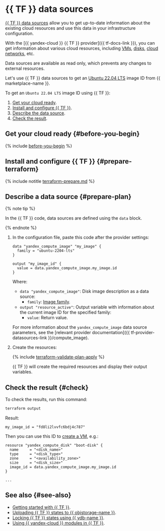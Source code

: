 # {{ TF }} data sources

[{{ TF }} data sources](https://developer.hashicorp.com/terraform/language/data-sources) allow you to get up-to-date information about the existing cloud resources and use this data in your infrastructure configuration.

With the [{{ yandex-cloud }} {{ TF }} provider]({{ tf-docs-link }}), you can get information about various cloud resources, including [VMs](../../compute/concepts/vm.md), [disks](../../compute/concepts/disk.md), [cloud networks](../../vpc/concepts/network.md), etc.

Data sources are available as read only, which prevents any changes to external resources.

Let's use {{ TF }} data sources to get an [Ubuntu 22.04 LTS](/marketplace/products/yc/ubuntu-22-04-lts) image ID from {{ marketplace-name }}.

To get an `Ubuntu 22.04 LTS` image ID using {{ TF }}:

1. [Get your cloud ready](#before-you-begin).
1. [Install and configure {{ TF }}](#prepare-terraform).
1. [Describe the data source](#prepare-plan).
1. [Check the result](#check).

## Get your cloud ready {#before-you-begin}

{% include [before-you-begin](../_tutorials_includes/before-you-begin.md) %}

## Install and configure {{ TF }} {#prepare-terraform}

{% include notitle [terraform-prepare.md](../../_tutorials/infrastructure/terraform-prepare.md) %}

## Describe a data source {#prepare-plan}

{% note tip %}

In the {{ TF }} code, data sources are defined using the `data` block.

{% endnote %}

1. In the configuration file, paste this code after the provider settings:

    ```hcl
    data "yandex_compute_image" "my_image" {
      family = "ubuntu-2204-lts"
    }

    output "my_image_id" {
      value = data.yandex_compute_image.my_image.id
    }
    ```

    Where:

    * `data "yandex_compute_image"`: Disk image description as a data source:
        * `family`: [Image family](../../compute/concepts/image.md#family).
    * `output "resource_active"`: Output variable with information about the current image ID for the specified family:
        * `value`: Return value.

    For more information about the `yandex_compute_image` data source parameters, see the [relevant provider documentation]({{ tf-provider-datasources-link }}/compute_image).

1. Create the resources:

    {% include [terraform-validate-plan-apply](../_tutorials_includes/terraform-validate-plan-apply.md) %}

    {{ TF }} will create the required resources and display their output variables.

## Check the result {#check}

To check the results, run this command:

```bash
terraform output
```

Result:

```text
my_image_id = "fd8li2lvvfc6bdj4c787"
```

Then you can use this ID to [create a VM](../../compute/operations/images-with-pre-installed-software/create.md), e.g.:

```hcl
resource "yandex_compute_disk" "boot-disk" {
  name     = "<disk_name>"
  type     = "<disk_type>"
  zone     = "<availability_zone>"
  size     = "<disk_size>"
  image_id = data.yandex_compute_image.my_image.id
}

...
```

## See also {#see-also}

* [Getting started with {{ TF }}](../../tutorials/infrastructure-management/terraform-quickstart.md).
* [Uploading {{ TF }} states to {{ objstorage-name }}](../../tutorials/infrastructure-management/terraform-state-storage.md).
* [Locking {{ TF }} states using {{ ydb-name }}](../../tutorials/infrastructure-management/terraform-state-lock.md).
* [Using {{ yandex-cloud }} modules in {{ TF }}](../../tutorials/infrastructure-management/terraform-modules.md).